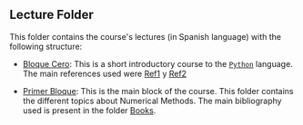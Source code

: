 ## Lecture Folder

This folder contains the course's lectures (in Spanish language) with the following structure:

- [Bloque Cero](Bloque_Cero/README.md): This is a short introductory course to the [`Python`]("https://www.python.org") language. The main references used were [Ref1](https://ellibrodepython.com) y [Ref2](https://docs.python.org/3/contents.html)

- [Primer Bloque](Primer_Bloque/README.md): This is the main block of the course. This folder contains the different topics about Numerical Methods. The main bibliography used is present in the folder [Books](https://github.com/Mandy8808/Metodos_Numericos_2024/tree/master/Books).